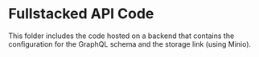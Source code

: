 # Fullstacked API Code

This folder includes the code hosted on a backend that contains the configuration for the GraphQL schema and the storage link (using Minio).
